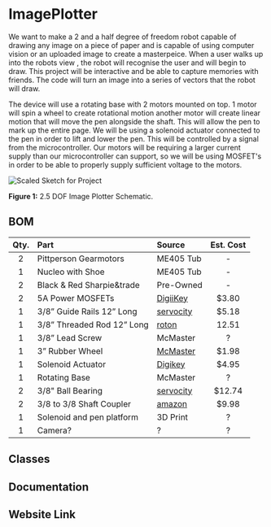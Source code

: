 # ImagePlotter

We want to make a 2 and a half degree of freedom robot capable of drawing any image on a piece of paper and is capable of using computer vision or an uploaded image to create a masterpeice. When a user walks up into the robots view , the robot will recognise the user and will begin to draw. This project will be interactive and be able to capture memories with friends. The code will turn an image into a series of vectors that the robot will draw.

The device will use a rotating base with 2 motors mounted on top. 1 motor will spin a wheel to create rotational motion another motor will create linear motion that will move the pen alongside the shaft. This will allow the pen to mark up the entire page. We will be using a solenoid actuator connected to the pen in order to lift and lower the pen. This will be controlled by a signal from the microcontroller. Our motors will be requiring a larger current supply than our microcontroller can support, so we will be using MOSFET's in order to be able to properly supply sufficient voltage to the motors. 

![Scaled Sketch for Project](https://user-images.githubusercontent.com/97563760/154212086-1d5e8bd8-d7ae-4cbe-9947-79c46431a7ba.png)



__Figure 1:__ 2.5 DOF Image Plotter Schematic.

## BOM 
| Qty. | Part                  | Source                | Est. Cost | 
|:----:|:----------------------|:----------------------|:---------:|
|  2   | Pittperson Gearmotors     | ME405 Tub             |     -     |
|  1   | Nucleo with Shoe          | ME405 Tub             |     -     |
|  2   | Black & Red Sharpie&trade | Pre-Owned     |   -   |
|  2   | 5A Power MOSFETs          | [DigiiKey](https://www.digikey.com/en/products/detail/stmicroelectronics/STN3NF06L/654517?s=N4IgjCBcoLQBxVAYygMwIYBsDOBTANCAPZQDaIALAJwDsIAugL6OEBMZIAygCoByAzLwBiABgBsAGQaMgA)        |   $3.80   |
|  1   | 3/8” Guide Rails 12” Long | [servocity](https://www.servocity.com/0-375-3-8-x-12-00-stainless-steel-precision-shafting/) | $5.18 |
|  1   | 3/8” Threaded Rod 12” Long       | [roton](https://www.roton.com/product/acme-steel-screw-right-60750/) | 12.51 |
|  1   | 3/8” Lead Screw        | McMaster | ? |
|  1   | 3” Rubber Wheel       | [McMaster](https://www.mcmaster.com/wheels/wheels-4/rubber-wheels-7/) | $1.98 |
|  1   | Solenoid Actuator        | [Digikey](https://www.digikey.com/en/products/detail/sparkfun-electronics/ROB-11015/6163694) | $4.95 |
|  1   | Rotating Base       | McMaster | ? |
|  2   | 3/8" Ball Bearing       | [servocity](https://www.servocity.com/3-8-bore-bottom-tapped-pillow-block/) | $12.74 |
|  2   | 3/8 to 3/8 Shaft Coupler       | [amazon](https://www.amazon.com/Stainless-Steel-Screw-Shaft-Coupler/dp/B00KVNACWC) | $9.98 |
|  1   | Solenoid and pen platform | 3D Print | ? |
|  1   | Camera? | ? | ? |


## Classes

## Documentation

## Website Link

